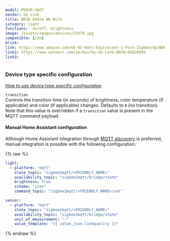```yaml
---
model: PSB30-SW27  
vendor: GE Link
title: BR30 650lm WW Bulb
category: light
functions:  on/off, brightness
image: /assets/images/devices/22670.jpg
compatible: [z2m]
mlink: 
link: https://www.amazon.com/GE-65-Watt-Equivalent-1-Pack-Zigbee/dp/B00NO8DY0I
link2: https://www.walmart.com/ip/Quirky-GE-Link-BR30/45628936
link3: 
---
```

### Device type specific configuration
*[How to use device type specific configuration](https://www.zigbee2mqtt.io/information/configuration)*


`transition`   
Controls the transition time (in seconds) of brightness,
color temperature (if applicable) and color (if applicable) changes. Defaults to `0` (no transition).
Note that this value is overridden if a `transition` value is present in the MQTT command payload.


#### Manual Home Assistant configuration
Although Home Assistant integration through [MQTT discovery](https://www.zigbee2mqtt.io/integration/home_assistant) is preferred,
manual integration is possible with the following configuration:


{% raw %}
```yaml
light:
  - platform: "mqtt"
    state_topic: "zigbee2mqtt/<FRIENDLY_NAME>"
    availability_topic: "zigbee2mqtt/bridge/state"
    brightness: true
    schema: "json"
    command_topic: "zigbee2mqtt/<FRIENDLY_NAME>/set"

sensor:
  - platform: "mqtt"
    state_topic: "zigbee2mqtt/<FRIENDLY_NAME>"
    availability_topic: "zigbee2mqtt/bridge/state"
    unit_of_measurement: "-"
    value_template: "{{ value_json.linkquality }}"
```
{% endraw %}


